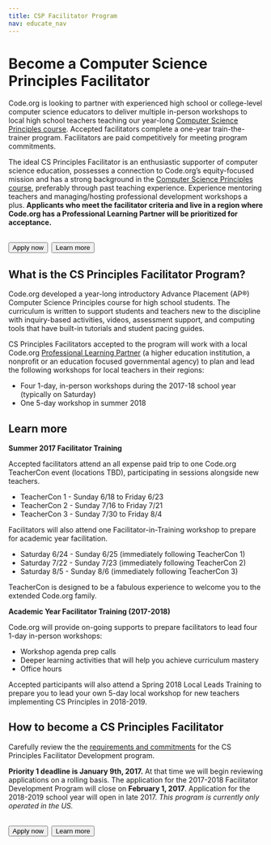 ```yaml
---
title: CSP Facilitator Program
nav: educate_nav
---
```

# Become a Computer Science Principles Facilitator

Code.org is looking to partner with experienced high school or college-level computer science educators to deliver multiple in-person workshops to local high school teachers teaching our year-long [Computer Science Principles course](https://code.org/educate/csp). Accepted facilitators complete a one-year train-the-trainer program. Facilitators are paid competitively for meeting program commitments. <br/>

The ideal CS Principles Facilitator is an enthusiastic supporter of computer science education, possesses a connection to Code.org’s equity-focused mission and has a strong background in the [Computer Science Principles course](https://code.org/educate/csp), preferably through past teaching experience. Experience mentoring teachers and managing/hosting professional development workshops a plus. **Applicants who meet the facilitator criteria and live in a region where Code.org has a Professional Learning Partner will be prioritized for acceptance.**
<br/>
<br/>

[<button>Apply now</button>](https://docs.google.com/a/code.org/forms/d/1C2oECZ04B1406j4x_7sKcRHGdPLmxILVFm463M5MigU/viewform)&nbsp;&nbsp;[<button>Learn more</button>](https://docs.google.com/document/d/1b0Fub3kdtuKMPFzKad_eGxOTjQbBWJT6dmHT24Ajd2E/pub)
<br/>

## What is the CS Principles Facilitator Program?

Code.org developed a year-long introductory Advance Placement (AP®) Computer Science Principles course for high school students. The curriculum is written to support students and teachers new to the discipline with inquiry-based activities, videos, assessment support, and computing tools that have built-in tutorials and student pacing guides.<br/>

CS Principles Facilitators accepted to the program will work with a local Code.org [Professional Learning Partner](https://code.org/educate/professional-learning-partner/partners) (a higher education institution, a nonprofit or an education focused governmental agency) to plan and lead the following workshops for local teachers in their regions:

- Four 1-day, in-person workshops during the 2017-18 school year (typically on Saturday)
- One 5-day workshop in summer 2018


## Learn more

**Summer 2017 Facilitator Training**

Accepted facilitators attend an all expense paid trip to one Code.org TeacherCon event (locations TBD), participating in sessions alongside new teachers. 

- TeacherCon 1 - Sunday 6/18 to Friday 6/23
- TeacherCon 2 - Sunday 7/16 to Friday 7/21
- TeacherCon 3 - Sunday 7/30  to Friday 8/4

Facilitators will also attend one Facilitator-in-Training workshop to prepare for academic year facilitation.

- Saturday 6/24 - Sunday 6/25 (immediately following TeacherCon 1)
- Saturday 7/22 - Sunday 7/23 (immediately following TeacherCon 2)
- Saturday 8/5 - Sunday 8/6 (immediately following TeacherCon 3)

TeacherCon is designed to be a fabulous experience to welcome you to the extended Code.org family. 
<br/>


**Academic Year Facilitator Training (2017-2018)**

Code.org will provide on-going supports to prepare facilitators to lead four 1-day in-person workshops:

- Workshop agenda prep calls
- Deeper learning activities that will help you achieve curriculum mastery
- Office hours

Accepted participants will also attend a Spring 2018 Local Leads Training to prepare you to lead your own 5-day local workshop for new teachers implementing CS Principles in 2018-2019.


## How to become a CS Principles Facilitator


Carefully review the the [requirements and commitments](https://docs.google.com/document/d/1n5N04tz3RBCEeU_QfzC-vwPwvoFbjqhcLA_3Mi3i-Hs/edit) for the CS Principles Facilitator Development program.

**Priority 1 deadline is January 9th, 2017.** At that time we will begin reviewing applications on a rolling basis. The application for the 2017-2018 Facilitator Development Program will close on **February 1, 2017**. Application for the 2018-2019 school year will open in late 2017. *This program is currently only operated in the US.*
<br/>
<br/>

[<button>Apply now</button>](https://docs.google.com/a/code.org/forms/d/1C2oECZ04B1406j4x_7sKcRHGdPLmxILVFm463M5MigU/viewform)&nbsp;&nbsp;[<button>Learn more</button>](https://docs.google.com/document/d/1b0Fub3kdtuKMPFzKad_eGxOTjQbBWJT6dmHT24Ajd2E/pub)
<br/>


